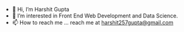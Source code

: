 - 👋 Hi, I’m Harshit Gupta
- 👀 I’m interested in Front End Web Development and Data Science.
- 📫 How to reach me ...
reach me at harshit257gupta@gmail.com

<!---
harshit257/harshit257 is a ✨ special ✨ repository because its `README.md` (this file) appears on your GitHub profile.
You can click the Preview link to take a look at your changes.
--->
